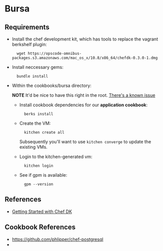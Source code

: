 # Bursa

## Requirements

* Install the chef development kit, which has tools to replace the vagrant berkshelf plugin:

		wget https://opscode-omnibus-packages.s3.amazonaws.com/mac_os_x/10.8/x86_64/chefdk-0.3.0-1.dmg
* Install neccessary gems:
 
  		bundle install
* Within the cookbooks/bursa directory:

	**NOTE** It'd be nice to have this right in the root. [There's a known issue](https://github.com/opscode/chef-dk/issues/50)

	* Install cookbook dependencies for our **application cookbook**:
			
			berks install

	* Create the VM:
	
			kitchen create all
			
	  Subsequently you'll want to use `kitchen converge` to update the existing VMs.
	  
	* Login to the kitchen-generated vm:
	  
	  		kitchen login
	* See if gpm is available:
			
			gpm --version
		
	

  
   
## References

  
* [Getting Started with Chef DK](http://tcotav.github.io/chefdk_getting_started.html)

## Cookbook References

* https://github.com/phlipper/chef-postgresql
* 
   
   
